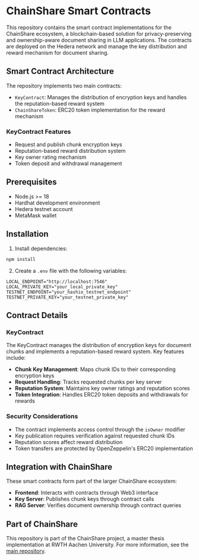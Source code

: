 # ChainShare Smart Contracts

This repository contains the smart contract implementations for the ChainShare ecosystem, a blockchain-based solution for privacy-preserving and ownership-aware document sharing in LLM applications. The contracts are deployed on the Hedera network and manage the key distribution and reward mechanism for document sharing.

## Smart Contract Architecture

The repository implements two main contracts:

- `KeyContract`: Manages the distribution of encryption keys and handles the reputation-based reward system
- `ChainShareToken`: ERC20 token implementation for the reward mechanism

### KeyContract Features

- Request and publish chunk encryption keys
- Reputation-based reward distribution system
- Key owner rating mechanism
- Token deposit and withdrawal management

## Prerequisites

- Node.js >= 18
- Hardhat development environment
- Hedera testnet account
- MetaMask wallet

## Installation

1. Install dependencies:
```bash
npm install
```

2. Create a `.env` file with the following variables:
```env
LOCAL_ENDPOINT="http://localhost:7546"
LOCAL_PRIVATE_KEY="your_local_private_key"
TESTNET_ENDPOINT="your_hashio_testnet_endpoint"
TESTNET_PRIVATE_KEY="your_testnet_private_key"
```

## Contract Details

### KeyContract

The KeyContract manages the distribution of encryption keys for document chunks and implements a reputation-based reward system. Key features include:

- **Chunk Key Management**: Maps chunk IDs to their corresponding encryption keys
- **Request Handling**: Tracks requested chunks per key server
- **Reputation System**: Maintains key owner ratings and reputation scores
- **Token Integration**: Handles ERC20 token deposits and withdrawals for rewards

### Security Considerations

- The contract implements access control through the `isOwner` modifier
- Key publication requires verification against requested chunk IDs
- Reputation scores affect reward distribution
- Token transfers are protected by OpenZeppelin's ERC20 implementation

## Integration with ChainShare

These smart contracts form part of the larger ChainShare ecosystem:

- **Frontend**: Interacts with contracts through Web3 interface
- **Key Server**: Publishes chunk keys through contract calls
- **RAG Server**: Verifies document ownership through contract queries

## Part of ChainShare

This repository is part of the ChainShare project, a master thesis implementation at RWTH Aachen University. For more information, see the [main repository](https://github.com/nievelstone/master-thesis-chainshare).